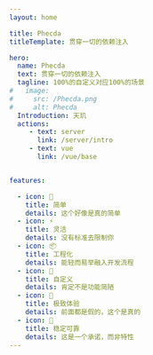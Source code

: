 ```yaml
---
layout: home

title: Phecda
titleTemplate: 贯穿一切的依赖注入

hero:
  name: Phecda
  text: 贯穿一切的依赖注入
  tagline: 100%的自定义对应100%的场景
#   image:
#     src: /Phecda.png
#     alt: Phecda
  Introduction: 天玑
  actions:
     - text: server
       link: /server/intro
     - text: vue
       link: /vue/base


features:

  - icon: 🤞
    title: 简单
    details: 这个好像是真的简单  
  - icon: ⚡️
    title: 灵活
    details: 没有标准去限制你
  - icon: 📦
    title: 工程化
    details: 能轻而易举融入开发流程
  - icon: 🔲
    title: 自定义
    details: 肯定不是功能简陋
  - icon: 🚀
    title: 极致体验
    details: 前面都是假的，这个是真的  
  - icon: 💪
    title: 稳定可靠
    details: 这是一个承诺，而非特性
---
```

